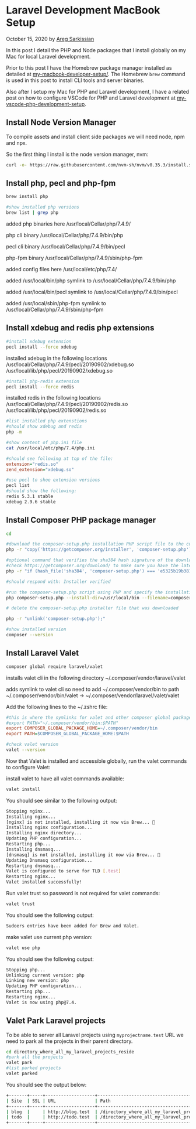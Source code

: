 # Laravel Development MacBook Setup

October 15, 2020 by [Areg Sarkissian](https://aregsar.com/about)

In this post I detail the PHP and Node packages that I install globally on my Mac for local Laravel development.

Prior to this post I have the Homebrew package manager installed as detailed at [my-macbook-developer-setup/](https://aregsar.com/blog/2020/my-macbook-developer-setup). The Homebrew `brew` command is used in this post to install CLI tools and server binaries.

Also after I setup my Mac for PHP and Laravel development, I have a related post on how to configure VSCode for PHP and Laravel development at [my-vscode-php-development-setup](https://aregsar.com/blog/2020/my-vscode-php-development-setup).

## Install Node Version Manager

To compile assets and install client side packages we will need node, npm and npx.

So the first thing I install is the node version manager, nvm:

```bash
curl -o- https://raw.githubusercontent.com/nvm-sh/nvm/v0.35.3/install.sh | bash
```

## Install php, pecl and php-fpm

```bash
brew install php
```

```bash
#show installed php versions
brew list | grep php
```

added php binaries here
/usr/local/Cellar/php/7.4.9/

php cli binary
/usr/local/Cellar/php/7.4.9/bin/php

pecl cli binary
/usr/local/Cellar/php/7.4.9/bin/pecl

php-fpm binary
/usr/local/Cellar/php/7.4.9/sbin/php-fpm

added config files here
/usr/local/etc/php/7.4/

added /usr/local/bin/php symlink to /usr/local/Cellar/php/7.4.9/bin/php

added /usr/local/bin/pecl symlink to /usr/local/Cellar/php/7.4.9/bin/pecl

added /usr/local/sbin/php-fpm symlink to /usr/local/Cellar/php/7.4.9/sbin/php-fpm

## Install xdebug and redis php extensions

```bash
#install xdebug extension
pecl install --force xdebug
```

installed xdebug in the following locations
/usr/local/Cellar/php/7.4.9/pecl/20190902/xdebug.so
/usr/local/lib/php/pecl/20190902/xdebug.so

```bash
#install php-redis extension
pecl install --force redis
```

installed redis in the following locations
/usr/local/Cellar/php/7.4.9/pecl/20190902/redis.so
/usr/local/lib/php/pecl/20190902/redis.so

```bash
#list installed php extenstions
#should show xdebug and redis
php -m
```

```bash
#show content of php.ini file
cat /usr/local/etc/php/7.4/php.ini
```

```ini
#should see following at top of the file:
extension="redis.so"
zend_extension="xdebug.so"
```

```bash
#use pecl to shoe extension versions
pecl list
#should show the following:
redis 5.3.1 stable
xdebug 2.9.6 stable
```

## Install Composer PHP package manager

```bash
cd

#download the composer-setup.php installation PHP script file to the current directory
php -r "copy('https://getcomposer.org/installer', 'composer-setup.php');"

#optional command that verifies the sha384 hash signature of the downloaded file.
#check https://getcomposer.org/download/ to make sure you have the latest hash value
php -r "if (hash_file('sha384', 'composer-setup.php') === 'e5325b19b381bfd88ce90a5ddb7823406b2a38cff6bb704b0acc289a09c8128d4a8ce2bbafcd1fcbdc38666422fe2806') { echo 'Installer verified'; } else { echo 'Installer corrupt'; unlink('composer-setup.php'); } echo PHP_EOL;"

#should respond with: Installer verified

#run the composer-setup.php script using PHP and specify the installation directory and file name of the composer binary
php composer-setup.php --install-dir=/usr/local/bin --filename=composer

# delete the composer-setup.php installer file that was downloaded

php -r "unlink('composer-setup.php');"

#show installed version
composer --version
```

## Install Laravel Valet

```bash
composer global require laravel/valet
```

installs valet cli in the following directory
~/.composer/vendor/laravel/valet

adds symlink to valet cli so need to add ~/.composer/vendor/bin to path
~/.composer/vendor/bin/valet -> ~/.composer/vendor/laravel/valet/valet

Add the following lines to the ~/.zshrc file:

```ini
#this is where the symlinks for valet and other composer global package binaries are installed
#export PATH="~/.composer/vendor/bin:$PATH"
export COMPOSER_GLOBAL_PACKAGE_HOME=~/.composer/vendor/bin
export PATH=$COMPOSER_GLOBAL_PACKAGE_HOME:$PATH
```

```bash
#check valet version
valet --version
```

Now that Valet is installed and accessible globally, run the valet commands to configure Valet:

install valet to have all valet commands available:

```bash
valet install
```

You should see similar to the following output:

```bash
Stopping nginx...
Installing nginx...
[nginx] is not installed, installing it now via Brew... 🍻
Installing nginx configuration...
Installing nginx directory...
Updating PHP configuration...
Restarting php...
Installing dnsmasq...
[dnsmasq] is not installed, installing it now via Brew... 🍻
Updating Dnsmasq configuration...
Restarting dnsmasq...
Valet is configured to serve for TLD [.test]
Restarting nginx...
Valet installed successfully!
```

Run valet trust so password is not required for valet commands:

```bash
valet trust
```

You should see the following output:

```bash
Sudoers entries have been added for Brew and Valet.
```

make valet use current php version:

```bash
valet use php
```

You should see the following output:

```bash
Stopping php...
Unlinking current version: php
Linking new version: php
Updating PHP configuration...
Restarting php...
Restarting nginx...
Valet is now using php@7.4.
```

## Valet Park Laravel projects

To be able to server all Laravel projects using `myprojectname.test` URL we need to park all the projects in their parent directory.

```bash
cd directory_where_all_my_laravel_projects_reside
#park all the projects
valet park
#list parked projects
valet parked
```

You should see the output below:

```bash
+-------+-----+-------------------+------------------------------------------------------+
| Site  | SSL | URL               | Path                                                 |
+-------+-----+-------------------+------------------------------------------------------+
| blog  |     | http://blog.test  | /directory_where_all_my_laravel_projects_reside/blog |
| todo  |     | http://todo.test  | /directory_where_all_my_laravel_projects_reside/todo |
+-------+-----+-------------------+------------------------------------------------------+
```
